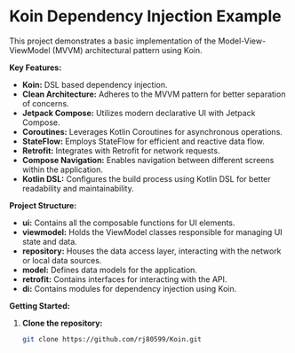 # Koin Dependency Injection Example

This project demonstrates a basic implementation of the Model-View-ViewModel (MVVM) architectural pattern using Koin.

**Key Features:**

* **Koin:** DSL based dependency injection.
* **Clean Architecture:** Adheres to the MVVM pattern for better separation of concerns.
* **Jetpack Compose:** Utilizes modern declarative UI with Jetpack Compose.
* **Coroutines:** Leverages Kotlin Coroutines for asynchronous operations.
* **StateFlow:** Employs StateFlow for efficient and reactive data flow.
* **Retrofit:** Integrates with Retrofit for network requests.
* **Compose Navigation:** Enables navigation between different screens within the application.
* **Kotlin DSL:** Configures the build process using Kotlin DSL for better readability and maintainability.

**Project Structure:**

* **ui:** Contains all the composable functions for UI elements.
* **viewmodel:** Holds the ViewModel classes responsible for managing UI state and data.
* **repository:** Houses the data access layer, interacting with the network or local data sources.
* **model:** Defines data models for the application.
* **retrofit:** Contains interfaces for interacting with the API.
* **di:** Contains modules for dependency injection using Koin.

**Getting Started:**

1. **Clone the repository:**
   ```bash
   git clone https://github.com/rj80599/Koin.git
